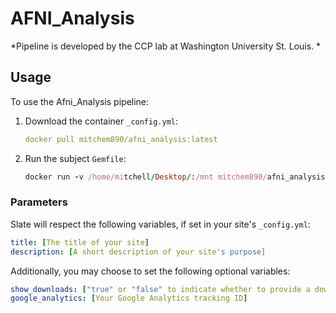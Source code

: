 # AFNI_Analysis

*Pipeline is developed by the CCP lab at Washington University St. Louis. *


## Usage

To use the Afni_Analysis pipeline:

1. Download the container `_config.yml`:

    ```yml
    docker pull mitchem890/afni_analysis:latest
    ```

2. Run the subject `Gemfile`:

    ```ruby
    docker run -v /home/mitchell/Desktop/:/mnt mitchem890/afni_analysis:latest --download --origin /mnt --subject 150423 --task Axcpt --wave wave1 --session baseline --destination /mnt --events /mnt --pipeline fmriprep --ncpus 1

    ```

### Parameters

Slate will respect the following variables, if set in your site's `_config.yml`:

```yml
title: [The title of your site]
description: [A short description of your site's purpose]
```

Additionally, you may choose to set the following optional variables:

```yml
show_downloads: ["true" or "false" to indicate whether to provide a download URL]
google_analytics: [Your Google Analytics tracking ID]
```

